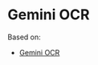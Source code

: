# Gemini OCR

Based on:
* [Gemini OCR](https://github.com/eniompw/GeminiAPI/blob/main/dev/flask/app-ocr.py)
